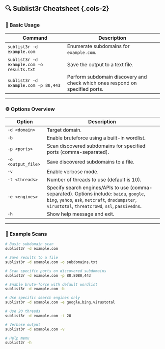 ## 🔍 Sublist3r Cheatsheet {.cols-2}

### 🧩 Basic Usage

| Command                                   | Description                                                                  |
| ----------------------------------------- | ---------------------------------------------------------------------------- |
| `sublist3r -d example.com`                | Enumerate subdomains for `example.com`.                                      |
| `sublist3r -d example.com -o results.txt` | Save the output to a text file.                                              |
| `sublist3r -d example.com -p 80,443`      | Perform subdomain discovery and check which ones respond on specified ports. |

---

### ⚙️ Options Overview

| Option             | Description                                                                                                                                                                                    |
| ------------------ | ---------------------------------------------------------------------------------------------------------------------------------------------------------------------------------------------- |
| `-d <domain>`      | Target domain.                                                                                                                                                                                 |
| `-b`               | Enable bruteforce using a built-in wordlist.                                                                                                                                                   |
| `-p <ports>`       | Scan discovered subdomains for specified ports (comma-separated).                                                                                                                              |
| `-o <output_file>` | Save discovered subdomains to a file.                                                                                                                                                          |
| `-v`               | Enable verbose mode.                                                                                                                                                                           |
| `-t <threads>`     | Number of threads to use (default is 10).                                                                                                                                                      |
| `-e <engines>`     | Specify search engines/APIs to use (comma-separated). Options include: `baidu`, `google`, `bing`, `yahoo`, `ask`, `netcraft`, `dnsdumpster`, `virustotal`, `threatcrowd`, `ssl`, `passivedns`. |
| `-h`               | Show help message and exit.                                                                                                                                                                    |

---

### 🧪 Example Scans

```bash
# Basic subdomain scan
sublist3r -d example.com

# Save results to a file
sublist3r -d example.com -o subdomains.txt

# Scan specific ports on discovered subdomains
sublist3r -d example.com -p 80,8080,443

# Enable brute-force with default wordlist
sublist3r -d example.com -b

# Use specific search engines only
sublist3r -d example.com -e google,bing,virustotal

# Use 20 threads
sublist3r -d example.com -t 20

# Verbose output
sublist3r -d example.com -v

# Help menu
sublist3r -h
```
